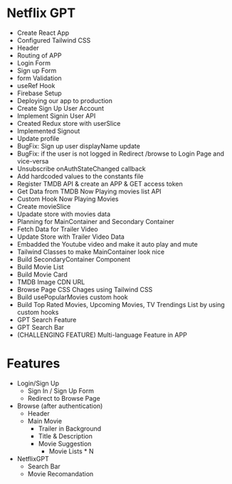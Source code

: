 # Netflix GPT

- Create React App
- Configured Tailwind CSS
- Header
- Routing of APP
- Login Form
- Sign up Form
- form Validation
- useRef Hook
- Firebase Setup
- Deploying our app to production
- Create Sign Up User Account
- Implement Signin User API
- Created Redux store with userSlice
- Implemented Signout
- Update profile
- BugFix: Sign up user displayName update
- BugFix: if the user is not logged in Redirect /browse to Login Page and vice-versa
- Unsubscribe onAuthStateChanged callback
- Add hardcoded values to the constants file
- Register TMDB API & create an APP & GET access token
- Get Data from TMDB Now Playing movies list API
- Custom Hook Now Playing Movies
- Create movieSlice
- Upadate store with movies data
- Planning for MainContainer and Secondary Container
- Fetch Data for Trailer Video
- Update Store with Trailer Video Data
- Embadded the Youtube video and make it auto play and mute
- Tailwind Classes to make MainContainer look nice
- Build SecondaryContainer Component
- Build Movie List
- Build Movie Card
- TMDB Image CDN URL
- Browse Page CSS Chages using Tailwind CSS
- Build usePopularMovies custom hook
- Build Top Rated Movies, Upcoming Movies, TV Trendings List by using custom hooks
- GPT Search Feature
- GPT Search Bar
- (CHALLENGING FEATURE) Multi-language Feature in APP

# Features

- Login/Sign Up
  - Sign In / Sign Up Form
  - Redirect to Browse Page
- Browse (after authentication)
  - Header
  - Main Movie
    - Trailer in Background
    - Title & Description
    - Movie Suggestion
      - Movie Lists \* N
- NetflixGPT
  - Search Bar
  - Movie Recomandation
